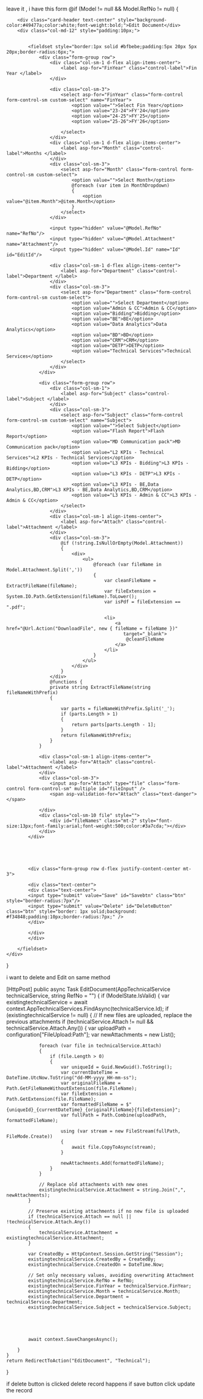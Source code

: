 leave it , i have this form 
@if (Model != null && Model.RefNo != null)
{
	<form asp-action="EditDocument" id="form2" method="post" enctype="multipart/form-data">

		<div class="card-header text-center" style="background-color:#49477a;color:white;font-weight:bold;">Edit Document</div>
		<div class="col-md-12" style="padding:10px;">


			<fieldset style="border:1px solid #bfbebe;padding:5px 20px 5px 20px;border-radius:6px;">
				<div class="form-group row">
					<div class="col-sm-1 d-flex align-items-center">
						<label asp-for="FinYear" class="control-label">Fin Year </label>
					</div>

					<div class="col-sm-3">
						<select asp-for="FinYear" class="form-control form-control-sm custom-select" name="FinYear">
							<option value="">Select Fin Year</option>
							<option value="23-24">FY'24</option>
							<option value="24-25">FY'25</option>
							<option value="25-26">FY'26</option>

						</select>
					</div>
					<div class="col-sm-1 d-flex align-items-center">
						<label asp-for="Month" class="control-label">Months </label>
					</div>
					<div class="col-sm-3">
						<select asp-for="Month" class="form-control form-control-sm custom-select">
							<option value="">Select Month</option>
							@foreach (var item in MonthDropdown)
							{
								<option value="@item.Month">@item.Month</option>
							}
						</select>
					</div>

					<input type="hidden" value="@Model.RefNo" name="RefNo"/>
					<input type="hidden" value="@Model.Attachment" name="Attachment"/>
					<input type="hidden" value="@Model.Id" name="Id" id="EditId"/>
					
					<div class="col-sm-1 d-flex align-items-center">
						<label asp-for="Department" class="control-label">Department </label>
					</div>
					<div class="col-sm-3">
						<select asp-for="Department" class="form-control form-control-sm custom-select">
							<option value="">Select Department</option>
							<option value="Admin & CC">Admin & CC</option>
							<option value="Bidding">Bidding</option>
							<option value="BE">BE</option>
							<option value="Data Analytics">Data Analytics</option>
							<option value="BD">BD</option>
							<option value="CRM">CRM</option>
							<option value="DETP">DETP</option>
							<option value="Technical Services">Technical Services</option>
						</select>
					</div>
				</div>

				<div class="form-group row">
					<div class="col-sm-1">
						<label asp-for="Subject" class="control-label">Subject </label>
					</div>
					<div class="col-sm-3">
						<select asp-for="Subject" class="form-control form-control-sm custom-select" name="Subject">
							<option value="">Select Subject</option>
							<option value="Flash Report">Flash Report</option>
							<option value="MD Communication pack">MD Communication pack</option>
							<option value="L2 KPIs - Technical Services">L2 KPIs - Technical Services</option>
							<option value="L3 KPIs - Bidding">L3 KPIs - Bidding</option>
							<option value="L3 KPIs - DETP">L3 KPIs - DETP</option>
							<option value="L3 KPIs - BE,Data Analytics,BD,CRM">L3 KPIs - BE,Data Analytics,BD,CRM</option>
							<option value="L3 KPIs - Admin & CC">L3 KPIs - Admin & CC</option>
						</select>
					</div>
					<div class="col-sm-1 align-items-center">
						<label asp-for="Attach" class="control-label">Attachment </label>
					</div>
					<div class="col-sm-3">
						@if (!string.IsNullOrEmpty(Model.Attachment))
						{
							<div>
								<ul>
									@foreach (var fileName in Model.Attachment.Split(','))
									{
										var cleanFileName = ExtractFileName(fileName);
										var fileExtension = System.IO.Path.GetExtension(fileName).ToLower();
										var isPdf = fileExtension == ".pdf";

										<li>
											<a href="@Url.Action("DownloadFile", new { fileName = fileName })"
											   target="_blank">
												@cleanFileName
											</a>
										</li>
									}
								</ul>
							</div>
						}
					</div>
					@functions {
					private string ExtractFileName(string fileNameWithPrefix)
					{

						var parts = fileNameWithPrefix.Split('_');
						if (parts.Length > 1)
						{
							return parts[parts.Length - 1];
						}
						return fileNameWithPrefix;
					}
				}

				<div class="col-sm-1 align-items-center">
					<label asp-for="Attach" class="control-label">Attachment </label>
				</div>
				<div class="col-sm-3">
					<input asp-for="Attach" type="file" class="form-control form-control-sm" multiple id="fileInput" />
					<span asp-validation-for="Attach" class="text-danger"></span>

				</div>
				<div class="col-sm-10 file" style="">
					<div id="fileNames" class="mt-2" style="font-size:13px;font-family:arial;font-weight:500;color:#3a7cda;"></div>
				</div>
			</div>

			


	
			<div class="form-group row d-flex justify-content-center mt-3">

			<div class="text-center">
			<div class="text-center">
			<input type="submit" value="Save" id="Savebtn" class="btn" style="border-radius:7px"/>
			<input type="submit" value="Delete" id="DeleteButton" class="btn" style="border: 1px solid;background: #f34848;padding:10px;border-radius:7px;" />
			</div>

			</div>
			</div>

		</fieldset>
	</div>

</form>
}



i want to delete and Edit on same method 

[HttpPost]
public async Task<IActionResult> EditDocument(AppTechnicalService technicalService, string RefNo = "")
{
    if (ModelState.IsValid)
    {
        var existingtechnicalService = await context.AppTechnicalServices.FindAsync(technicalService.Id);
        if (existingtechnicalService != null)
        {
            // If new files are uploaded, replace the previous attachments
            if (technicalService.Attach != null && technicalService.Attach.Any())
            {
                var uploadPath = configuration["FileUpload:Path"];
                var newAttachments = new List<string>();

                foreach (var file in technicalService.Attach)
                {
                    if (file.Length > 0)
                    {
                        var uniqueId = Guid.NewGuid().ToString();
                        var currentDateTime = DateTime.UtcNow.ToString("dd-MM-yyyy_HH-mm-ss");
                        var originalFileName = Path.GetFileNameWithoutExtension(file.FileName);
                        var fileExtension = Path.GetExtension(file.FileName);
                        var formattedFileName = $"{uniqueId}_{currentDateTime}_{originalFileName}{fileExtension}";
                        var fullPath = Path.Combine(uploadPath, formattedFileName);

                        using (var stream = new FileStream(fullPath, FileMode.Create))
                        {
                            await file.CopyToAsync(stream);
                        }

                        newAttachments.Add(formattedFileName);
                    }
                }

                // Replace old attachments with new ones
                existingtechnicalService.Attachment = string.Join(",", newAttachments);
            }

            // Preserve existing attachments if no new file is uploaded
            if (technicalService.Attach == null || !technicalService.Attach.Any())
            {
                technicalService.Attachment = existingtechnicalService.Attachment;
            }

            var CreatedBy = HttpContext.Session.GetString("Session");
            existingtechnicalService.CreatedBy = CreatedBy;
            existingtechnicalService.CreatedOn = DateTime.Now;

            // Set only necessary values, avoiding overwriting Attachment
            existingtechnicalService.RefNo = RefNo;
            existingtechnicalService.FinYear = technicalService.FinYear;
            existingtechnicalService.Month = technicalService.Month;
            existingtechnicalService.Department = technicalService.Department;
            existingtechnicalService.Subject = technicalService.Subject;
            
            
           
           

            await context.SaveChangesAsync();
            
        }
    }
	return RedirectToAction("EditDocument", "Technical");

}

if delete button is clicked delete record happens
if save button click update the record 
